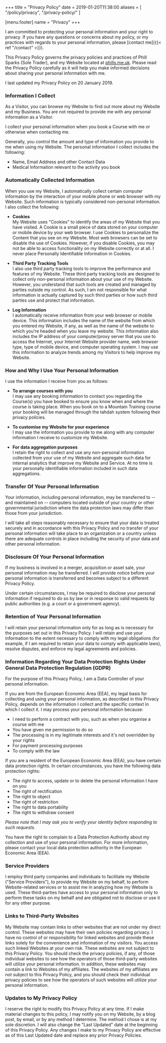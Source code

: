 +++
title = "Privacy Policy"
date = 2019-01-20T11:38:00
aliases = [
  "/policy/privacy",
  "/privacy-policy/"
]

[menu.footer]
  name = "Privacy"
+++

I am committed to protecting your personal information and your right to privacy. If you have any questions or concerns about my policy, or my practices with regards to your personal information, please [contact me]({{< ref "/contact" >}}).

This Privacy Policy governs the privacy policies and practices of Phill Sparks (Sole Trader), and my Website located at [phills.me.uk](https://phills.me.uk/). Please read the Privacy Policy carefully as it will help you make informed decisions about sharing your personal information with me.

I last updated my Privacy Policy on 20 January 2019.

### Information I Collect

As a Visitor, you can browse my Website to find out more about my Website and my Business. You are not required to provide me with any personal information as a Visitor.

I collect your personal information when you book a Course with me or otherwise when contacting me.

Generally, you control the amount and type of information you provide to me when using my Website. The personal information I collect includes the following:

- Name, Email Address and other Contact Data
- Medical Information relevant to the activity you book

### Automatically Collected Information

When you use my Website, I automatically collect certain computer information by the interaction of your mobile phone or web browser with my Website. Such information is typically considered non-personal information. I also collect the following:

- **Cookies**\
  My Website uses "Cookies" to identify the areas of my Website that you have visited. A Cookie is a small piece of data stored on your computer or mobile device by your web browser. I use Cookies to personalize the Content that you see on my Website. Most web browsers can be set to disable the use of Cookies. However, if you disable Cookies, you may not be able to access functionality on my Website correctly or at all. I never place Personally Identifiable Information in Cookies.

- **Third Party Tracking Tools**\
  I also use third party tracking tools to improve the performance and features of my Website. These third party tracking tools are designed to collect only non-personal information about your use of my Website. However, you understand that such tools are created and managed by parties outside my control. As such, I am not responsible for what information is actually captured by such third parties or how such third parties use and protect that information.

- **Log Information**\
  I automatically receive information from your web browser or mobile device. This information includes the name of the website from which you entered my Website, if any, as well as the name of the website to which you're headed when you leave my website. This information also includes the IP address of your computer/proxy server that you use to access the Internet, your Internet Website provider name, web browser type, type of mobile device, and computer operating system. I may use this information to analyze trends among my Visitors to help improve my Website.

### How and Why I Use Your Personal Information

I use the information I receive from you as follows:

- **To arrange courses with you**\
  I may use any booking information to contact you regarding the Course(s) you have booked to ensure you know when and where the course is taking place. When you book on to a Mountain Training course your booking will be managed through the tahdah system following their privacy policies.

- **To customise my Website for your experience**\
  I may use the information you provide to me along with any computer information I receive to customize my Website.

- **For data aggregation purposes**\
  I retain the right to collect and use any non-personal information collected from your use of my Website and aggregate such data for internal analytics that improve my Website and Service. At no time is your personally identifiable information included in such data aggregations.

### Transfer Of Your Personal Information

Your information, including personal information, may be transferred to -- and maintained on -- computers located outside of your country or other governmental jurisdiction where the data protection laws may differ than those from your jurisdiction.

I will take all steps reasonably necessary to ensure that your data is treated securely and in accordance with this Privacy Policy and no transfer of your personal information will take place to an organization or a country unless there are adequate controls in place including the security of your data and other personal information.

### Disclosure Of Your Personal Information

If my business is involved in a merger, acquisition or asset sale, your personal information may be transferred. I will provide notice before your personal information is transferred and becomes subject to a different Privacy Policy.

Under certain circumstances, I may be required to disclose your personal information if required to do so by law or in response to valid requests by public authorities (e.g. a court or a government agency).

### Retention of Your Personal Information

I will retain your personal information only for as long as is necessary for the purposes set out in this Privacy Policy. I will retain and use your information to the extent necessary to comply with my legal obligations (for example, if I am required to retain your data to comply with applicable laws), resolve disputes, and enforce my legal agreements and policies.

### Information Regarding Your Data Protection Rights Under General Data Protection Regulation (GDPR)

For the purpose of this Privacy Policy, I am a Data Controller of your personal information.

If you are from the European Economic Area (EEA), my legal basis for collecting and using your personal information, as described in this Privacy Policy, depends on the information I collect and the specific context in which I collect it. I may process your personal information because:

- I need to perform a contract with you, such as when you organise a course with me
- You have given me permission to do so
- The processing is in my legitimate interests and it's not overridden by your rights
- For payment processing purposes
- To comply with the law

If you are a resident of the European Economic Area (EEA), you have certain data protection rights. In certain circumstances, you have the following data protection rights:

- The right to access, update or to delete the personal information I have on you
- The right of rectification
- The right to object
- The right of restriction
- The right to data portability
- The right to withdraw consent

_Please note that I may ask you to verify your identity before responding to such requests._

You have the right to complain to a Data Protection Authority about my collection and use of your personal information. For more information, please contact your local data protection authority in the European Economic Area (EEA).

### Service Providers

I employ third party companies and individuals to facilitate my Website ("Service Providers"), to provide my Website on my behalf, to perform Website-related services or to assist me in analyzing how my Website is used. These third-parties have access to your personal information only to perform these tasks on my behalf and are obligated not to disclose or use it for any other purpose.

### Links to Third-Party Websites

My Website may contain links to other websites that are not under my direct control. These websites may have their own policies regarding privacy. I have no control of or responsibility for linked websites and provide these links solely for the convenience and information of my visitors. You access such linked Websites at your own risk. These websites are not subject to this Privacy Policy. You should check the privacy policies, if any, of those individual websites to see how the operators of those third-party websites will utilize your personal information. In addition, these websites may contain a link to Websites of my affiliates. The websites of my affiliates are not subject to this Privacy Policy, and you should check their individual privacy policies to see how the operators of such websites will utilize your personal information.

### Updates to My Privacy Policy

I reserve the right to modify this Privacy Policy at any time. If I make material changes to this policy, I may notify you on my Website, by a blog post, by email, or by any method I determine. The method I chose is at my sole discretion. I will also change the "Last Updated" date at the beginning of this Privacy Policy. Any changes I make to my Privacy Policy are effective as of this Last Updated date and replace any prior Privacy Policies.
